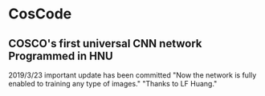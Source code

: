 # CosCode
COSCO's first universal CNN network
Programmed in HNU
---------------------
2019/3/23 important update has been committed
    "Now the network is fully enabled to training any type of images."
    "Thanks to LF Huang."
    
   
